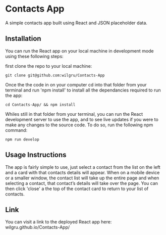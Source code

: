 # Contacts App

A simple contacts app built using React and JSON placeholder data.

## Installation

You can run the React app on your local machine in development mode using these following steps:

first clone the repo to your local machine:

```
git clone git@github.com:wilgru/Contacts-App
```

Once the the code in on your computer cd into that folder from your terminal and run 'npm install' to install all the dependancies required to run the app:

```
cd Contacts-App/ && npm install
```

Whiles still in that folder from your terminal, you can run the React development server to use the app, and to see live updates if you were to make any changes to the source code. To do so, run the following npm command:

```
npm run develop
```

## Usage Instructions

The app is fairly simple to use, just select a contact from the list on the left and a card with that contacts details will appear. When on a mobile device or a smaller window, the contact list will take up the entire page and when selecting a contact, that contact’s details will take over the page. You can then click 'close' a the top of the contact card to return to your list of contacts.

## Link

You can visit a link to the deployed React app here: wilgru.github.io/Contacts-App/
